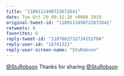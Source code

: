 ```yaml
---
title: "1189112498722672641"
date: Tue Oct 29 09:31:26 +0000 2019
original-tweet-id: "1189112498722672641"
retweets: 0
favorites: 0
reply-tweet-id: "1187662732734152704"
reply-user-id: "16741221"
reply-user-screen-name: "StuRobson"
---
```

<a href="https://twitter.com/StuRobson">@StuRobson</a> Thanks for sharing <a href="https://twitter.com/StuRobson">@StuRobson</a>
